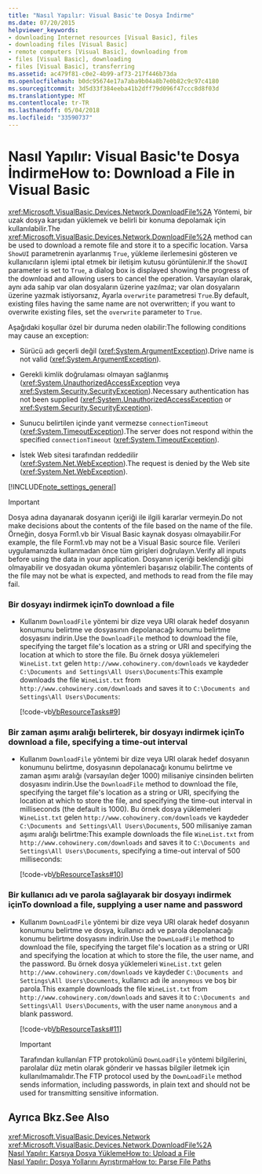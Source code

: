 ```yaml
---
title: "Nasıl Yapılır: Visual Basic'te Dosya İndirme"
ms.date: 07/20/2015
helpviewer_keywords:
- downloading Internet resources [Visual Basic], files
- downloading files [Visual Basic]
- remote computers [Visual Basic], downloading from
- files [Visual Basic], downloading
- files [Visual Basic], transferring
ms.assetid: ac479f81-c0e2-4b99-af73-217f446b73da
ms.openlocfilehash: b0dc95674e17a7aba9b04a8b7e0b82c9c97c4180
ms.sourcegitcommit: 3d5d33f384eeba41b2dff79d096f47ccc8d8f03d
ms.translationtype: MT
ms.contentlocale: tr-TR
ms.lasthandoff: 05/04/2018
ms.locfileid: "33590737"
---
```

# <a name="how-to-download-a-file-in-visual-basic"></a><span data-ttu-id="19f10-102">Nasıl Yapılır: Visual Basic'te Dosya İndirme</span><span class="sxs-lookup"><span data-stu-id="19f10-102">How to: Download a File in Visual Basic</span></span>
<span data-ttu-id="19f10-103"><xref:Microsoft.VisualBasic.Devices.Network.DownloadFile%2A> Yöntemi, bir uzak dosya karşıdan yüklemek ve belirli bir konuma depolamak için kullanılabilir.</span><span class="sxs-lookup"><span data-stu-id="19f10-103">The <xref:Microsoft.VisualBasic.Devices.Network.DownloadFile%2A> method can be used to download a remote file and store it to a specific location.</span></span> <span data-ttu-id="19f10-104">Varsa `ShowUI` parametrenin ayarlanmış `True`, yükleme ilerlemesini gösteren ve kullanıcıların işlemi iptal etmek bir iletişim kutusu görüntülenir.</span><span class="sxs-lookup"><span data-stu-id="19f10-104">If the `ShowUI` parameter is set to `True`, a dialog box is displayed showing the progress of the download and allowing users to cancel the operation.</span></span> <span data-ttu-id="19f10-105">Varsayılan olarak, aynı ada sahip var olan dosyaların üzerine yazılmaz; var olan dosyaların üzerine yazmak istiyorsanız, Ayarla `overwrite` parametresi `True`.</span><span class="sxs-lookup"><span data-stu-id="19f10-105">By default, existing files having the same name are not overwritten; if you want to overwrite existing files, set the `overwrite` parameter to `True`.</span></span>  
  
 <span data-ttu-id="19f10-106">Aşağıdaki koşullar özel bir duruma neden olabilir:</span><span class="sxs-lookup"><span data-stu-id="19f10-106">The following conditions may cause an exception:</span></span>  
  
-   <span data-ttu-id="19f10-107">Sürücü adı geçerli değil (<xref:System.ArgumentException>).</span><span class="sxs-lookup"><span data-stu-id="19f10-107">Drive name is not valid (<xref:System.ArgumentException>).</span></span>  
  
-   <span data-ttu-id="19f10-108">Gerekli kimlik doğrulaması olmayan sağlanmış (<xref:System.UnauthorizedAccessException> veya <xref:System.Security.SecurityException>).</span><span class="sxs-lookup"><span data-stu-id="19f10-108">Necessary authentication has not been supplied (<xref:System.UnauthorizedAccessException> or <xref:System.Security.SecurityException>).</span></span>  
  
-   <span data-ttu-id="19f10-109">Sunucu belirtilen içinde yanıt vermezse `connectionTimeout` (<xref:System.TimeoutException>).</span><span class="sxs-lookup"><span data-stu-id="19f10-109">The server does not respond within the specified `connectionTimeout` (<xref:System.TimeoutException>).</span></span>  
  
-   <span data-ttu-id="19f10-110">İstek Web sitesi tarafından reddedilir (<xref:System.Net.WebException>).</span><span class="sxs-lookup"><span data-stu-id="19f10-110">The request is denied by the Web site (<xref:System.Net.WebException>).</span></span>  
  
[!INCLUDE[note_settings_general](~/includes/note-settings-general-md.md)]  
  
> [!IMPORTANT]
>  <span data-ttu-id="19f10-111">Dosya adına dayanarak dosyanın içeriği ile ilgili kararlar vermeyin.</span><span class="sxs-lookup"><span data-stu-id="19f10-111">Do not make decisions about the contents of the file based on the name of the file.</span></span> <span data-ttu-id="19f10-112">Örneğin, dosya Form1.vb bir Visual Basic kaynak dosyası olmayabilir.</span><span class="sxs-lookup"><span data-stu-id="19f10-112">For example, the file Form1.vb may not be a Visual Basic source file.</span></span> <span data-ttu-id="19f10-113">Verileri uygulamanızda kullanmadan önce tüm girişleri doğrulayın.</span><span class="sxs-lookup"><span data-stu-id="19f10-113">Verify all inputs before using the data in your application.</span></span> <span data-ttu-id="19f10-114">Dosyanın içeriği beklendiği gibi olmayabilir ve dosyadan okuma yöntemleri başarısız olabilir.</span><span class="sxs-lookup"><span data-stu-id="19f10-114">The contents of the file may not be what is expected, and methods to read from the file may fail.</span></span>  
  
### <a name="to-download-a-file"></a><span data-ttu-id="19f10-115">Bir dosyayı indirmek için</span><span class="sxs-lookup"><span data-stu-id="19f10-115">To download a file</span></span>  
  
-   <span data-ttu-id="19f10-116">Kullanım `DownloadFile` yöntemi bir dize veya URI olarak hedef dosyanın konumunu belirtme ve dosyasının depolanacağı konumu belirtme dosyasını indirin.</span><span class="sxs-lookup"><span data-stu-id="19f10-116">Use the `DownloadFile` method to download the file, specifying the target file's location as a string or URI and specifying the location at which to store the file.</span></span> <span data-ttu-id="19f10-117">Bu örnek dosya yüklemeleri `WineList.txt` gelen `http://www.cohowinery.com/downloads` ve kaydeder `C:\Documents and Settings\All Users\Documents`:</span><span class="sxs-lookup"><span data-stu-id="19f10-117">This example downloads the file `WineList.txt` from `http://www.cohowinery.com/downloads` and saves it to `C:\Documents and Settings\All Users\Documents`:</span></span>  
  
     [!code-vb[VbResourceTasks#9](../../../../visual-basic/developing-apps/programming/computer-resources/codesnippet/VisualBasic/how-to-download-a-file_1.vb)]  
  
### <a name="to-download-a-file-specifying-a-time-out-interval"></a><span data-ttu-id="19f10-118">Bir zaman aşımı aralığı belirterek, bir dosyayı indirmek için</span><span class="sxs-lookup"><span data-stu-id="19f10-118">To download a file, specifying a time-out interval</span></span>  
  
-   <span data-ttu-id="19f10-119">Kullanım `DownloadFile` yöntemi bir dize veya URI olarak hedef dosyanın konumunu belirtme, dosyasının depolanacağı konumu belirtme ve zaman aşımı aralığı (varsayılan değer 1000) milisaniye cinsinden belirten dosyasını indirin.</span><span class="sxs-lookup"><span data-stu-id="19f10-119">Use the `DownloadFile` method to download the file, specifying the target file's location as a string or URI, specifying the location at which to store the file, and specifying the time-out interval in milliseconds (the default is 1000).</span></span> <span data-ttu-id="19f10-120">Bu örnek dosya yüklemeleri `WineList.txt` gelen `http://www.cohowinery.com/downloads` ve kaydeder `C:\Documents and Settings\All Users\Documents`, 500 milisaniye zaman aşımı aralığı belirtme:</span><span class="sxs-lookup"><span data-stu-id="19f10-120">This example downloads the file `WineList.txt` from `http://www.cohowinery.com/downloads` and saves it to `C:\Documents and Settings\All Users\Documents`, specifying a time-out interval of 500 milliseconds:</span></span>  
  
     [!code-vb[VbResourceTasks#10](../../../../visual-basic/developing-apps/programming/computer-resources/codesnippet/VisualBasic/how-to-download-a-file_2.vb)]  
  
### <a name="to-download-a-file-supplying-a-user-name-and-password"></a><span data-ttu-id="19f10-121">Bir kullanıcı adı ve parola sağlayarak bir dosyayı indirmek için</span><span class="sxs-lookup"><span data-stu-id="19f10-121">To download a file, supplying a user name and password</span></span>  
  
-   <span data-ttu-id="19f10-122">Kullanım `DownLoadFile` yöntemi bir dize veya URI olarak hedef dosyanın konumunu belirtme ve dosya, kullanıcı adı ve parola depolanacağı konumu belirtme dosyasını indirin.</span><span class="sxs-lookup"><span data-stu-id="19f10-122">Use the `DownLoadFile` method to download the file, specifying the target file's location as a string or URI and specifying the location at which to store the file, the user name, and the password.</span></span> <span data-ttu-id="19f10-123">Bu örnek dosya yüklemeleri `WineList.txt` gelen `http://www.cohowinery.com/downloads` ve kaydeder `C:\Documents and Settings\All Users\Documents`, kullanıcı adı ile `anonymous` ve boş bir parola.</span><span class="sxs-lookup"><span data-stu-id="19f10-123">This example downloads the file `WineList.txt` from `http://www.cohowinery.com/downloads` and saves it to `C:\Documents and Settings\All Users\Documents`, with the user name `anonymous` and a blank password.</span></span>  
  
     [!code-vb[VbResourceTasks#11](../../../../visual-basic/developing-apps/programming/computer-resources/codesnippet/VisualBasic/how-to-download-a-file_3.vb)]  
  
    > [!IMPORTANT]
    >  <span data-ttu-id="19f10-124">Tarafından kullanılan FTP protokolünü `DownLoadFile` yöntemi bilgilerini, parolalar düz metin olarak gönderir ve hassas bilgiler iletmek için kullanılmamalıdır.</span><span class="sxs-lookup"><span data-stu-id="19f10-124">The FTP protocol used by the `DownLoadFile` method sends information, including passwords, in plain text and should not be used for transmitting sensitive information.</span></span>  
  
## <a name="see-also"></a><span data-ttu-id="19f10-125">Ayrıca Bkz.</span><span class="sxs-lookup"><span data-stu-id="19f10-125">See Also</span></span>  
 <xref:Microsoft.VisualBasic.Devices.Network>  
 <xref:Microsoft.VisualBasic.Devices.Network.DownloadFile%2A>  
 [<span data-ttu-id="19f10-126">Nasıl Yapılır: Karşıya Dosya Yükleme</span><span class="sxs-lookup"><span data-stu-id="19f10-126">How to: Upload a File</span></span>](../../../../visual-basic/developing-apps/programming/computer-resources/how-to-upload-a-file.md)  
 [<span data-ttu-id="19f10-127">Nasıl Yapılır: Dosya Yollarını Ayrıştırma</span><span class="sxs-lookup"><span data-stu-id="19f10-127">How to: Parse File Paths</span></span>](../../../../visual-basic/developing-apps/programming/drives-directories-files/how-to-parse-file-paths.md)
